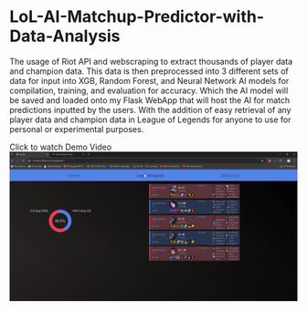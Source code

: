 # LoL-AI-Matchup-Predictor-with-Data-Analysis
 The usage of Riot API and webscraping to extract thousands of player data and champion data. This data is then preprocessed into 3 different sets of data for input into XGB, Random Forest, and Neural Network AI models for compilation, training, and evaluation for accuracy. Which the AI model will be saved and loaded onto my Flask WebApp that will host the AI for match predictions inputted by the users. With the addition of easy retrieval of any player data and champion data in League of Legends for anyone to use for personal or experimental purposes.

 Click to watch Demo Video
[![Watch the video](https://raw.githubusercontent.com/ivanpan0626/LoL-AI-Matchup-Predictor-with-Data-Analysis/main/leagueDemoIMG.png)](https://youtu.be/gOk4Bub2Q4s)
